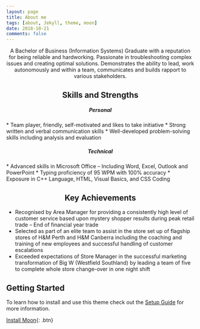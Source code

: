 ```yaml
---
layout: page
title: About me
tags: [about, Jekyll, theme, moon]
date: 2018-10-21
comments: false
---
```

    
<center>A Bachelor of Business (Information Systems) Graduate with a reputation for being reliable and hardworking. Passionate in troubleshooting complex issues and creating optimal solutions. Demonstrates the ability to lead, work autonomously and within a team, communicates and builds rapport to various stakeholders.</center>

<h2><center>  Skills and Strengths </center></h2>
<H5><center> Personal </center></h5>
* Team player, friendly, self-motivated and likes to take initiative          
* Strong written and verbal communication skills
* Well-developed problem-solving skills including analysis and evaluation
<H5><center> Technical </center></h5> 
* Advanced skills in Microsoft Office – Including Word, Excel, Outlook and PowerPoint
* Typing proficiency of 95 WPM with 100% accuracy
* Exposure in C++ Language, HTML, Visual Basics, and CSS Coding 

## <center> Key Achievements </center>

*	Recognised by Area Manager for providing a consistently high level of customer service based upon mystery shopper results during peak retail trade – End of financial year trade
*	Selected as part of an elite team to assist in the store set up of flagship stores of H&M Perth and H&M Canberra including the coaching and training of new employees and successful handling of customer escalations
*   Exceeded expectations of Store Manager in the successful marketing transformation of Big W (Westfield Southland) by leading a team of five to complete whole store change-over in one night shift


## Getting Started

To learn how to install and use this theme check out the [Setup Guide](http://taylantatli.me/Moon/moon-theme/) for more information.
      
[Install Moon](https://github.com/TaylanTatli/Moon){: .btn}
